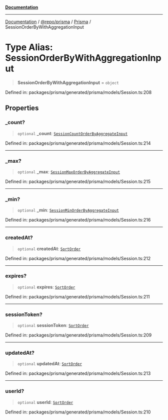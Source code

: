 [**Documentation**](../../../../../README.md)

***

[Documentation](../../../../../README.md) / [@repo/prisma](../../../README.md) / [Prisma](../README.md) / SessionOrderByWithAggregationInput

# Type Alias: SessionOrderByWithAggregationInput

> **SessionOrderByWithAggregationInput** = `object`

Defined in: packages/prisma/generated/prisma/models/Session.ts:208

## Properties

### \_count?

> `optional` **\_count**: [`SessionCountOrderByAggregateInput`](SessionCountOrderByAggregateInput.md)

Defined in: packages/prisma/generated/prisma/models/Session.ts:214

***

### \_max?

> `optional` **\_max**: [`SessionMaxOrderByAggregateInput`](SessionMaxOrderByAggregateInput.md)

Defined in: packages/prisma/generated/prisma/models/Session.ts:215

***

### \_min?

> `optional` **\_min**: [`SessionMinOrderByAggregateInput`](SessionMinOrderByAggregateInput.md)

Defined in: packages/prisma/generated/prisma/models/Session.ts:216

***

### createdAt?

> `optional` **createdAt**: [`SortOrder`](SortOrder.md)

Defined in: packages/prisma/generated/prisma/models/Session.ts:212

***

### expires?

> `optional` **expires**: [`SortOrder`](SortOrder.md)

Defined in: packages/prisma/generated/prisma/models/Session.ts:211

***

### sessionToken?

> `optional` **sessionToken**: [`SortOrder`](SortOrder.md)

Defined in: packages/prisma/generated/prisma/models/Session.ts:209

***

### updatedAt?

> `optional` **updatedAt**: [`SortOrder`](SortOrder.md)

Defined in: packages/prisma/generated/prisma/models/Session.ts:213

***

### userId?

> `optional` **userId**: [`SortOrder`](SortOrder.md)

Defined in: packages/prisma/generated/prisma/models/Session.ts:210
